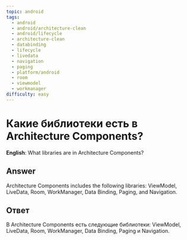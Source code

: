 ```yaml
---
topic: android
tags:
  - android
  - android/architecture-clean
  - android/lifecycle
  - architecture-clean
  - databinding
  - lifecycle
  - livedata
  - navigation
  - paging
  - platform/android
  - room
  - viewmodel
  - workmanager
difficulty: easy
---
```


# Какие библиотеки есть в Architecture Components?

**English**: What libraries are in Architecture Components?

## Answer

Architecture Components includes the following libraries: ViewModel, LiveData, Room, WorkManager, Data Binding, Paging, and Navigation.

## Ответ

В Architecture Components есть следующие библиотеки: ViewModel, LiveData, Room, WorkManager, Data Binding, Paging и Navigation.

